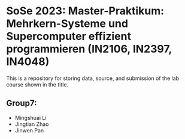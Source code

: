 # SoSe 2023: Master-Praktikum: Mehrkern-Systeme und Supercomputer effizient programmieren (IN2106, IN2397, IN4048)

This is a repository for storing data, source, and submission of the lab course shown in the title. 
## Group7:  
* Mingshuai Li  
* Jingtian Zhao  
* Jinwen Pan


